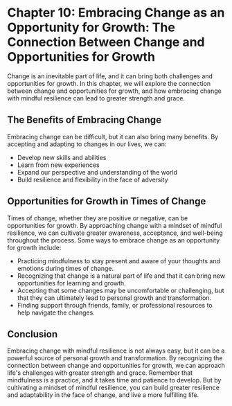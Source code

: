 Chapter 10: Embracing Change as an Opportunity for Growth: The Connection Between Change and Opportunities for Growth
=====================================================================================================================

Change is an inevitable part of life, and it can bring both challenges and opportunities for growth. In this chapter, we will explore the connection between change and opportunities for growth, and how embracing change with mindful resilience can lead to greater strength and grace.

The Benefits of Embracing Change
--------------------------------

Embracing change can be difficult, but it can also bring many benefits. By accepting and adapting to changes in our lives, we can:

* Develop new skills and abilities
* Learn from new experiences
* Expand our perspective and understanding of the world
* Build resilience and flexibility in the face of adversity

Opportunities for Growth in Times of Change
-------------------------------------------

Times of change, whether they are positive or negative, can be opportunities for growth. By approaching change with a mindset of mindful resilience, we can cultivate greater awareness, acceptance, and well-being throughout the process. Some ways to embrace change as an opportunity for growth include:

* Practicing mindfulness to stay present and aware of your thoughts and emotions during times of change.
* Recognizing that change is a natural part of life and that it can bring new opportunities for learning and growth.
* Accepting that some changes may be uncomfortable or challenging, but that they can ultimately lead to personal growth and transformation.
* Finding support through friends, family, or professional resources to help navigate the changes.

Conclusion
----------

Embracing change with mindful resilience is not always easy, but it can be a powerful source of personal growth and transformation. By recognizing the connection between change and opportunities for growth, we can approach life's challenges with greater strength and grace. Remember that mindfulness is a practice, and it takes time and patience to develop. But by cultivating a mindset of mindful resilience, you can build greater resilience and adaptability in the face of change, and live a more fulfilling life.
